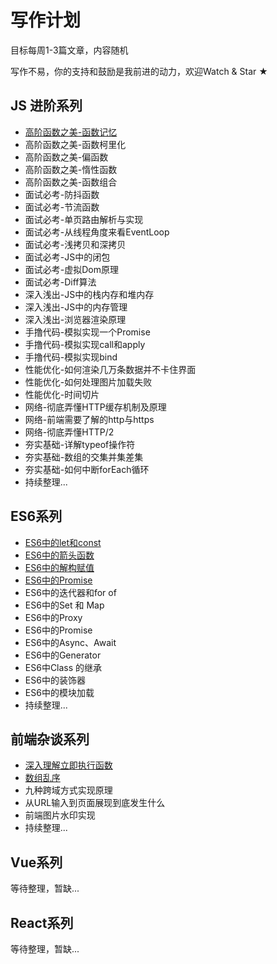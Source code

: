 # 写作计划

目标每周1-3篇文章，内容随机

写作不易，你的支持和鼓励是我前进的动力，欢迎Watch & Star ★

## JS 进阶系列

+ [高阶函数之美-函数记忆](https://github.com/chenqf/frontEndBlog/issues/1)
+ 高阶函数之美-函数柯里化
+ 高阶函数之美-偏函数
+ 高阶函数之美-惰性函数
+ 高阶函数之美-函数组合
+ 面试必考-防抖函数
+ 面试必考-节流函数
+ 面试必考-单页路由解析与实现
+ 面试必考-从线程角度来看EventLoop
+ 面试必考-浅拷贝和深拷贝
+ 面试必考-JS中的闭包
+ 面试必考-虚拟Dom原理
+ 面试必考-Diff算法
+ 深入浅出-JS中的栈内存和堆内存
+ 深入浅出-JS中的内存管理
+ 深入浅出-浏览器渲染原理
+ 手撸代码-模拟实现一个Promise
+ 手撸代码-模拟实现call和apply
+ 手撸代码-模拟实现bind
+ 性能优化-如何渲染几万条数据并不卡住界面
+ 性能优化-如何处理图片加载失败
+ 性能优化-时间切片
+ 网络-彻底弄懂HTTP缓存机制及原理
+ 网络-前端需要了解的http与https
+ 网络-彻底弄懂HTTP/2
+ 夯实基础-详解typeof操作符
+ 夯实基础-数组的交集并集差集
+ 夯实基础-如何中断forEach循环
+ 持续整理...

## ES6系列

+ [ES6中的let和const](https://github.com/chenqf/frontEndBlog/issues/2)
+ [ES6中的箭头函数](https://github.com/chenqf/frontEndBlog/issues/4)
+ [ES6中的解构赋值](https://github.com/chenqf/frontEndBlog/issues/6)
+ [ES6中的Promise](https://github.com/chenqf/frontEndBlog/issues/7)
+ ES6中的迭代器和for of
+ ES6中的Set 和 Map
+ ES6中的Proxy
+ ES6中的Promise
+ ES6中的Async、Await
+ ES6中的Generator
+ ES6中Class 的继承
+ ES6中的装饰器
+ ES6中的模块加载
+ 持续整理...

## 前端杂谈系列

+ [深入理解立即执行函数](https://github.com/chenqf/frontEndBlog/issues/3)
+ [数组乱序](https://github.com/chenqf/frontEndBlog/issues/5)
+ 九种跨域方式实现原理
+ 从URL输入到页面展现到底发生什么
+ 前端图片水印实现
+ 持续整理...

## Vue系列

等待整理，暂缺...

## React系列

等待整理，暂缺...
